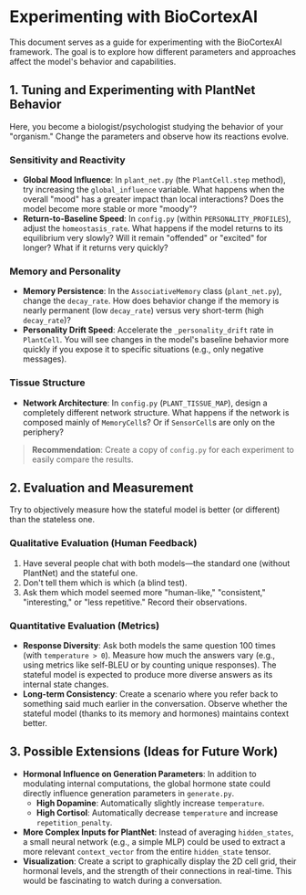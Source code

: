 # Experimenting with BioCortexAI

This document serves as a guide for experimenting with the BioCortexAI framework. The goal is to explore how different parameters and approaches affect the model's behavior and capabilities.

## 1. Tuning and Experimenting with PlantNet Behavior

Here, you become a biologist/psychologist studying the behavior of your "organism." Change the parameters and observe how its reactions evolve.

### Sensitivity and Reactivity
- **Global Mood Influence**: In `plant_net.py` (the `PlantCell.step` method), try increasing the `global_influence` variable. What happens when the overall "mood" has a greater impact than local interactions? Does the model become more stable or more "moody"?
- **Return-to-Baseline Speed**: In `config.py` (within `PERSONALITY_PROFILES`), adjust the `homeostasis_rate`. What happens if the model returns to its equilibrium very slowly? Will it remain "offended" or "excited" for longer? What if it returns very quickly?

### Memory and Personality
- **Memory Persistence**: In the `AssociativeMemory` class (`plant_net.py`), change the `decay_rate`. How does behavior change if the memory is nearly permanent (low `decay_rate`) versus very short-term (high `decay_rate`)?
- **Personality Drift Speed**: Accelerate the `_personality_drift` rate in `PlantCell`. You will see changes in the model's baseline behavior more quickly if you expose it to specific situations (e.g., only negative messages).

### Tissue Structure
- **Network Architecture**: In `config.py` (`PLANT_TISSUE_MAP`), design a completely different network structure. What happens if the network is composed mainly of `MemoryCell`s? Or if `SensorCell`s are only on the periphery?

> **Recommendation**: Create a copy of `config.py` for each experiment to easily compare the results.

## 2. Evaluation and Measurement

Try to objectively measure how the stateful model is better (or different) than the stateless one.

### Qualitative Evaluation (Human Feedback)
1.  Have several people chat with both models—the standard one (without PlantNet) and the stateful one.
2.  Don't tell them which is which (a blind test).
3.  Ask them which model seemed more "human-like," "consistent," "interesting," or "less repetitive." Record their observations.

### Quantitative Evaluation (Metrics)
- **Response Diversity**: Ask both models the same question 100 times (with `temperature > 0`). Measure how much the answers vary (e.g., using metrics like self-BLEU or by counting unique responses). The stateful model is expected to produce more diverse answers as its internal state changes.
- **Long-term Consistency**: Create a scenario where you refer back to something said much earlier in the conversation. Observe whether the stateful model (thanks to its memory and hormones) maintains context better.

## 3. Possible Extensions (Ideas for Future Work)

- **Hormonal Influence on Generation Parameters**: In addition to modulating internal computations, the global hormone state could directly influence generation parameters in `generate.py`.
  - **High Dopamine**: Automatically slightly increase `temperature`.
  - **High Cortisol**: Automatically decrease `temperature` and increase `repetition_penalty`.
- **More Complex Inputs for PlantNet**: Instead of averaging `hidden_states`, a small neural network (e.g., a simple MLP) could be used to extract a more relevant `context_vector` from the entire `hidden_state` tensor.
- **Visualization**: Create a script to graphically display the 2D cell grid, their hormonal levels, and the strength of their connections in real-time. This would be fascinating to watch during a conversation.